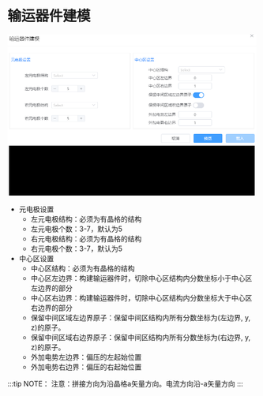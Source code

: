 # 输运器件建模


![build_crystal](../../nested/qstudio_manual_build_transport.png)
- 元电极设置
  - 左元电极结构：必须为有晶格的结构
  - 左元电极个数：3-7，默认为5
  - 右元电极结构：必须为有晶格的结构
  - 右元电极个数：3-7，默认为5
- 中心区设置
  - 中心区结构：必须为有晶格的结构
  - 中心区左边界：构建输运器件时，切除中心区结构内分数坐标小于中心区左边界的部分
  - 中心区右边界：构建输运器件时，切除中心区结构内分数坐标大于中心区右边界的部分
  - 保留中间区域左边界原子：保留中间区结构内所有分数坐标为(左边界, y, z)的原子。
  - 保留中间区域右边界原子：保留中间区结构内所有分数坐标为(右边界, y, z)的原子。
  - 外加电势左边界：偏压的左起始位置
  - 外加电势右边界：偏压的右起始位置

:::tip NOTE：
注意：拼接方向为沿晶格a矢量方向。电流方向沿-a矢量方向
:::